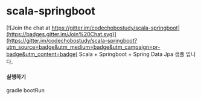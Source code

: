 # scala-springboot

[![Join the chat at https://gitter.im/codechobostudy/scala-springboot](https://badges.gitter.im/Join%20Chat.svg)](https://gitter.im/codechobostudy/scala-springboot?utm_source=badge&utm_medium=badge&utm_campaign=pr-badge&utm_content=badge)
Scala + Springboot + Spring Data Jpa 샘플 입니다.

#### 실행하기
gradle bootRun 